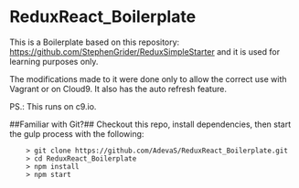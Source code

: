 # ReduxReact_Boilerplate

This is a Boilerplate based on this repository: https://github.com/StephenGrider/ReduxSimpleStarter and it is used for learning purposes only.

The modifications made to it were done only to allow the correct use with Vagrant or on Cloud9. It also has the auto refresh feature.

PS.: This runs on c9.io.

##Familiar with Git?##
Checkout this repo, install dependencies, then start the gulp process with the following:

```
	> git clone https://github.com/AdevaS/ReduxReact_Boilerplate.git
	> cd ReduxReact_Boilerplate
	> npm install
	> npm start